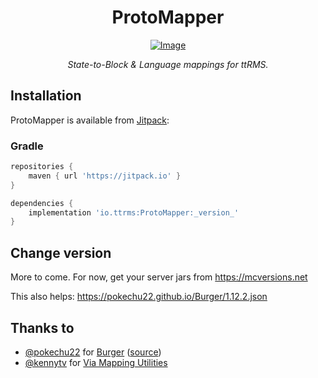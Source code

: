 <div align="center">

ProtoMapper
===

[![Image]][Jitpack]

*State-to-Block & Language mappings for ttRMS.*

</div>

## Installation

ProtoMapper is available from [Jitpack]:

### Gradle

```groovy
repositories {
    maven { url 'https://jitpack.io' }
}

dependencies {
    implementation 'io.ttrms:ProtoMapper:_version_'
}
```

## Change version

More to come. For now, get your server jars from https://mcversions.net

This also helps: https://pokechu22.github.io/Burger/1.12.2.json

## Thanks to

- [@pokechu22] for [Burger] ([source][Burger source])
- [@kennytv] for [Via Mapping Utilities]

[Image]: https://jitpack.io/v/io.ttrms/ProtoMapper.svg?style=flat-square
[Jitpack]: https://jitpack.io/#io.ttrms/ProtoMapper/
[Sample]: src/main/java/io/ttrms/SampleCrypt.java
[@pokechu22]: https://github.com/pokechu22
[@kennytv]: https://github.com/kennytv
[Burger]: https://pokechu22.github.io/Burger/
[Burger source]: https://github.com/pokechu22/Burger/
[Via Mapping Utilities]: https://gist.github.com/kennytv/1ee95cd3b8bb57dc8ee8cb71d5a4883e
